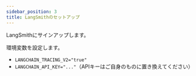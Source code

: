 ```yaml
---
sidebar_position: 3
title: LangSmithのセットアップ
---
```


LangSmithにサインアップします。

環境変数を設定します。

- `LANGCHAIN_TRACING_V2="true"`
- `LANGCHAIN_API_KEY="..."`（APIキーはご自身のものに置き換えてください） 
